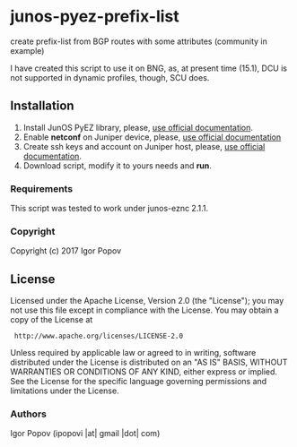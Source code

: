 # junos-pyez-prefix-list
create prefix-list from BGP routes with some attributes (community in example)

I have created this script to use it on BNG, as, at present time (15.1), DCU is not supported in dynamic profiles, though, SCU does.

Installation
------------
1. Install JunOS PyEZ library, please, [use official documentation](https://www.juniper.net/techpubs/en_US/junos-pyez2.0/topics/task/installation/junos-pyez-server-installing.html).
2. Enable **netconf** on Juniper device, please, [use official documentation](https://www.juniper.net/techpubs/en_US/junos-pyez2.0/topics/task/installation/junos-pyez-client-configuring.html)
3. Create ssh keys and account on Juniper host, please, [use official documentation](https://www.juniper.net/techpubs/en_US/junos-pyez2.0/topics/task/program/junos-pyez-authenticating-users-with-ssh-keys.html).
4. Download script, modify it to yours needs and **run**.

### Requirements

This script was tested to work under junos-eznc 2.1.1.

### Copyright

  Copyright (c) 2017 Igor Popov

License
-------
   Licensed under the Apache License, Version 2.0 (the "License");
   you may not use this file except in compliance with the License.
   You may obtain a copy of the License at

     http://www.apache.org/licenses/LICENSE-2.0

   Unless required by applicable law or agreed to in writing, software
   distributed under the License is distributed on an "AS IS" BASIS,
   WITHOUT WARRANTIES OR CONDITIONS OF ANY KIND, either express or implied.
   See the License for the specific language governing permissions and
   limitations under the License.

### Authors

  Igor Popov
  (ipopovi |at| gmail |dot| com)
